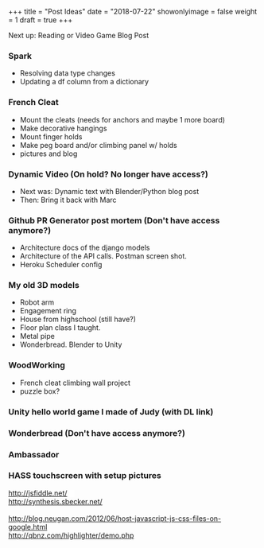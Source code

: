 +++
title = "Post Ideas"
date = "2018-07-22"
showonlyimage = false
weight = 1
draft = true
+++

Next up: Reading or Video Game Blog Post
<!--more-->

### Spark
* Resolving data type changes
* Updating a df column from a dictionary

### French Cleat
* Mount the cleats (needs for anchors and maybe 1 more board)
* Make decorative hangings
* Mount finger holds
* Make peg board and/or climbing panel w/ holds
* pictures and blog

### Dynamic Video (On hold? No longer have access?)
* Next was: Dynamic text with Blender/Python blog post
* Then: Bring it back with Marc

### Github PR Generator post mortem (Don't have access anymore?)
* Architecture docs of the django models
* Architecture of the API calls. Postman screen shot.
* Heroku Scheduler config

### My old 3D models
* Robot arm
* Engagement ring
* House from highschool (still have?)
* Floor plan class I taught.
* Metal pipe
* Wonderbread. Blender to Unity

### WoodWorking
* French cleat climbing wall project
* puzzle box?

### Unity hello world game I made of Judy (with DL link)

### Wonderbread (Don't have access anymore?)

### Ambassador

### HASS touchscreen with setup pictures

<a href="http://jsfiddle.net/" style="background-color: white; color: #1155cc; font-family: arial, sans-serif; font-size: 13px;" target="_blank">http://jsfiddle.net/</a>
<span style="background-color: white; color: #222222; font-family: arial, sans-serif; font-size: 13px;">&nbsp;&nbsp;&nbsp;</span>
<br />
<a href="http://synthesis.sbecker.net/" style="background-color: white; color: #1155cc; font-family: arial, sans-serif; font-size: 13px;" target="_blank">http://synthesis.sbecker.net/</a>
<br />
<br />
http://blog.neugan.com/2012/06/host-javascript-js-css-files-on-google.html
<br />
http://qbnz.com/highlighter/demo.php
<br />
<br />
